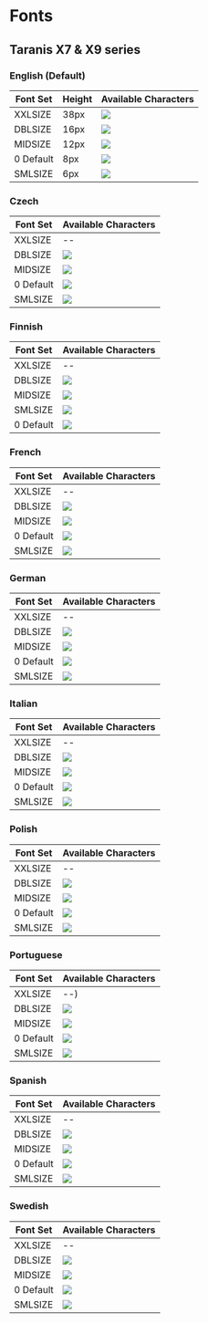# Fonts

## Taranis X7 & X9 series

### English (Default)

|Font Set|Height|Available Characters|
|---|---|---|
|XXLSIZE | 38px |![](https://raw.githubusercontent.com/opentx/opentx/2.2/radio/src/fonts/std/font_22x38_num.png)|
|DBLSIZE | 16px |![](https://raw.githubusercontent.com/opentx/opentx/2.2/radio/src/fonts/std/font_10x14.png)|
|MIDSIZE | 12px |![](https://raw.githubusercontent.com/opentx/opentx/2.2/radio/src/fonts/std/font_08x10.png)|
|0 Default | 8px |![](https://raw.githubusercontent.com/opentx/opentx/2.2/radio/src/fonts/std/font_05x07.png)|
|SMLSIZE | 6px |![](https://raw.githubusercontent.com/opentx/opentx/2.2/radio/src/fonts/std/font_04x06.png)|


### Czech

|Font Set|Available Characters|
|---|---|
|XXLSIZE |--|
|DBLSIZE |![](https://raw.githubusercontent.com/opentx/opentx/2.2/radio/src/fonts/std/font_cz_10x14.png)|
|MIDSIZE |![](https://raw.githubusercontent.com/opentx/opentx/2.2/radio/src/fonts/std/font_cz_08x10.png)|
|0 Default |![](https://raw.githubusercontent.com/opentx/opentx/2.2/radio/src/fonts/std/font_cz_05x07.png)|
|SMLSIZE |![](https://raw.githubusercontent.com/opentx/opentx/2.2/radio/src/fonts/std/font_cz_04x06.png)|


### Finnish

|Font Set|Available Characters|
|---|---|
|XXLSIZE |--|
|DBLSIZE |![](https://raw.githubusercontent.com/opentx/opentx/2.2/radio/src/fonts/std/font_fi_10x14.png)|
|MIDSIZE |![](https://raw.githubusercontent.com/opentx/opentx/2.2/radio/src/fonts/std/font_fi_08x10.png)|
|SMLSIZE |![](https://raw.githubusercontent.com/opentx/opentx/2.2/radio/src/fonts/std/font_fi_04x06.png)|
|0 Default |![](https://raw.githubusercontent.com/opentx/opentx/2.2/radio/src/fonts/std/font_fi_05x07.png)|

### French

|Font Set|Available Characters|
|---|---|
|XXLSIZE |--|
|DBLSIZE |![](https://raw.githubusercontent.com/opentx/opentx/2.2/radio/src/fonts/std/font_fr_10x14.png)|
|MIDSIZE |![](https://raw.githubusercontent.com/opentx/opentx/2.2/radio/src/fonts/std/font_fr_08x10.png)|
|0 Default |![](https://raw.githubusercontent.com/opentx/opentx/2.2/radio/src/fonts/std/font_fr_05x07.png)|
|SMLSIZE |![](https://raw.githubusercontent.com/opentx/opentx/2.2/radio/src/fonts/std/font_fr_04x06.png)|


### German

|Font Set|Available Characters|
|---|---|
|XXLSIZE |--|
|DBLSIZE |![](https://raw.githubusercontent.com/opentx/opentx/2.2/radio/src/fonts/std/font_de_10x14.png)|
|MIDSIZE |![](https://raw.githubusercontent.com/opentx/opentx/2.2/radio/src/fonts/std/font_de_08x10.png)|
|0 Default |![](https://raw.githubusercontent.com/opentx/opentx/2.2/radio/src/fonts/std/font_de_05x07.png)|
|SMLSIZE |![](https://raw.githubusercontent.com/opentx/opentx/2.2/radio/src/fonts/std/font_de_04x06.png)|


### Italian

|Font Set|Available Characters|
|---|---|
|XXLSIZE |--|
|DBLSIZE |![](https://raw.githubusercontent.com/opentx/opentx/2.2/radio/src/fonts/std/font_it_10x14.png)|
|MIDSIZE |![](https://raw.githubusercontent.com/opentx/opentx/2.2/radio/src/fonts/std/font_it_08x10.png)|
|0 Default |![](https://raw.githubusercontent.com/opentx/opentx/2.2/radio/src/fonts/std/font_it_05x07.png)|
|SMLSIZE |![](https://raw.githubusercontent.com/opentx/opentx/2.2/radio/src/fonts/std/font_it_04x06.png)|


### Polish

|Font Set|Available Characters|
|---|---|
|XXLSIZE |--|
|DBLSIZE |![](https://raw.githubusercontent.com/opentx/opentx/2.2/radio/src/fonts/std/font_pl_10x14.png)|
|MIDSIZE |![](https://raw.githubusercontent.com/opentx/opentx/2.2/radio/src/fonts/std/font_pl_08x10.png)|
|0 Default |![](https://raw.githubusercontent.com/opentx/opentx/2.2/radio/src/fonts/std/font_pl_05x07.png)|
|SMLSIZE |![](https://raw.githubusercontent.com/opentx/opentx/2.2/radio/src/fonts/std/font_pl_04x06.png)|


### Portuguese

|Font Set|Available Characters|
|---|---|
|XXLSIZE |--)|
|DBLSIZE |![](https://raw.githubusercontent.com/opentx/opentx/2.2/radio/src/fonts/std/font_pt_10x14.png)|
|MIDSIZE |![](https://raw.githubusercontent.com/opentx/opentx/2.2/radio/src/fonts/std/font_pt_08x10.png)|
|0 Default |![](https://raw.githubusercontent.com/opentx/opentx/2.2/radio/src/fonts/std/font_pt_05x07.png)|
|SMLSIZE |![](https://raw.githubusercontent.com/opentx/opentx/2.2/radio/src/fonts/std/font_pt_04x06.png)|


### Spanish

|Font Set|Available Characters|
|---|---|
|XXLSIZE |--|
|DBLSIZE |![](https://raw.githubusercontent.com/opentx/opentx/2.2/radio/src/fonts/std/font_es_10x14.png)|
|MIDSIZE |![](https://raw.githubusercontent.com/opentx/opentx/2.2/radio/src/fonts/std/font_es_08x10.png)|
|0 Default |![](https://raw.githubusercontent.com/opentx/opentx/2.2/radio/src/fonts/std/font_es_05x07.png)|
|SMLSIZE |![](https://raw.githubusercontent.com/opentx/opentx/2.2/radio/src/fonts/std/font_es_04x06.png)|


### Swedish

|Font Set|Available Characters|
|---|---|
|XXLSIZE |--|
|DBLSIZE |![](https://raw.githubusercontent.com/opentx/opentx/2.2/radio/src/fonts/std/font_se_10x14.png)|
|MIDSIZE |![](https://raw.githubusercontent.com/opentx/opentx/2.2/radio/src/fonts/std/font_se_08x10.png)|
|0 Default |![](https://raw.githubusercontent.com/opentx/opentx/2.2/radio/src/fonts/std/font_se_05x07.png)|
|SMLSIZE |![](https://raw.githubusercontent.com/opentx/opentx/2.2/radio/src/fonts/std/font_se_04x06.png)|


